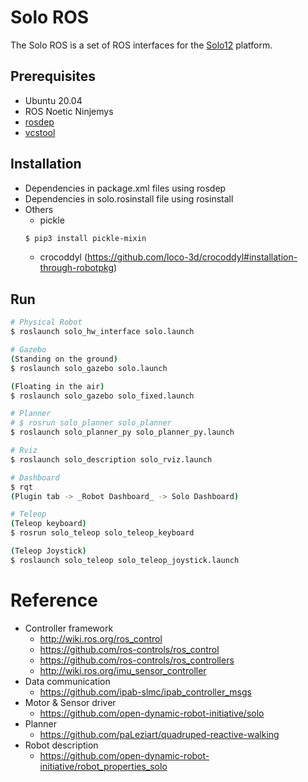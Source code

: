 # Solo ROS

The Solo ROS is a set of ROS interfaces for the [Solo12](https://open-dynamic-robot-initiative.github.io/) platform.

## Prerequisites
- Ubuntu 20.04
- ROS Noetic Ninjemys
- [rosdep](http://wiki.ros.org/rosdep)
- [vcstool](http://wiki.ros.org/vcstool)

## Installation
- Dependencies in package.xml files using rosdep
- Dependencies in solo.rosinstall file using rosinstall
- Others
  - pickle
  ```sh
  $ pip3 install pickle-mixin
  ```
  - crocoddyl (https://github.com/loco-3d/crocoddyl#installation-through-robotpkg)

## Run
```sh
# Physical Robot
$ roslaunch solo_hw_interface solo.launch

# Gazebo
(Standing on the ground)
$ roslaunch solo_gazebo solo.launch

(Floating in the air)
$ roslaunch solo_gazebo solo_fixed.launch

# Planner
# $ rosrun solo_planner solo_planner
$ roslaunch solo_planner_py solo_planner_py.launch

# Rviz
$ roslaunch solo_description solo_rviz.launch

# Dashboard
$ rqt
(Plugin tab -> _Robot Dashboard_ -> Solo Dashboard)

# Teleop
(Teleop keyboard)
$ rosrun solo_teleop solo_teleop_keyboard

(Teleop Joystick)
$ roslaunch solo_teleop solo_teleop_joystick.launch
```

# Reference
- Controller framework
  - http://wiki.ros.org/ros_control
  - https://github.com/ros-controls/ros_control
  - https://github.com/ros-controls/ros_controllers
  - http://wiki.ros.org/imu_sensor_controller
- Data communication
  - https://github.com/ipab-slmc/ipab_controller_msgs
- Motor & Sensor driver
  - https://github.com/open-dynamic-robot-initiative/solo
- Planner
  - https://github.com/paLeziart/quadruped-reactive-walking
- Robot description
  - https://github.com/open-dynamic-robot-initiative/robot_properties_solo
